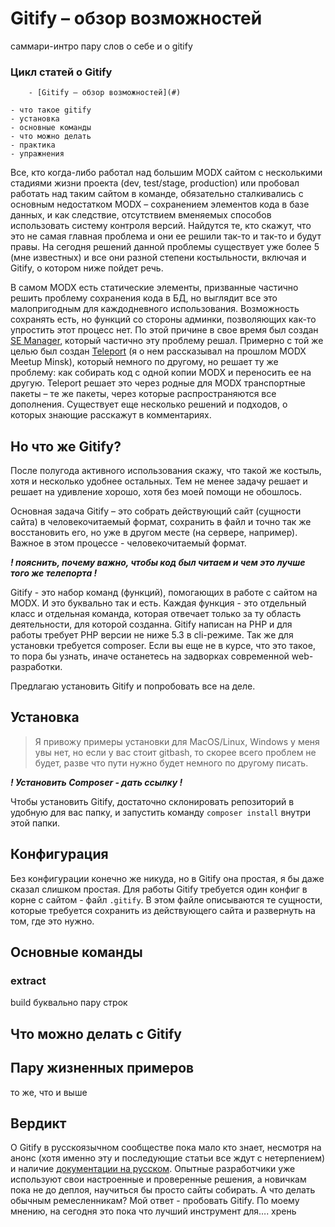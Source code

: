 # Gitify – обзор возможностей
саммари-интро
пару слов о себе и о gitify


### Цикл статей о Gitify
		- [Gitify – обзор возможностей](#)

    - что такое gitify
    - установка
    - основные команды
    - что можно делать
    - практика
    - упражнения

Все, кто когда-либо работал над большим MODX сайтом с несколькими стадиями жизни проекта (dev, test/stage, production) или пробовал работать над таким сайтом в команде, обязательно сталкивались с основным недостатком MODX – сохранением элементов кода в базе данных, и как следствие, отсутствием вменяемых способов использовать систему контроля версий. Найдутся те, кто скажут, что это не самая главная проблема и они ее решили так-то и так-то и будут правы. На сегодня решений данной проблемы существует уже более 5 (мне известных) и все они разной степени костыльности, включая и Gitify, о котором ниже пойдет речь.

В самом MODX есть статические элементы, призванные частично решить проблему сохранения кода в БД, но выглядит все это малопригодным для каждодневного использования. Возможность сохранять есть, но функций со стороны админки, позволяющих как-то упростить этот процесс нет. По этой причине в свое время был создан [SE Manager](#), который частично эту проблему решал. Примерно с той же целью был создан [Teleport](#) (я о нем рассказывал на прошлом MODX Meetup Minsk), который немного по другому, но решает ту же проблему: как собирать код с одной копии MODX и переносить ее на другую. Teleport решает это через родные для MODX транспортные пакеты – те же пакеты, через которые распространяются все дополнения. Существует еще несколько решений и подходов, о которых знающие расскажут в комментариях.

## Но что же Gitify?

После полугода активного использования скажу, что такой же костыль, хотя и несколько удобнее остальных. Тем не менее задачу решает и решает на удивление хорошо, хотя без моей помощи не обошлось.

Основная задача Gitify – это собрать действующий сайт (сущности сайта) в человекочитаемый формат, сохранить в файл и точно так же восстановить его, но уже в другом месте (на сервере, например). Важное в этом процессе - человекочитаемый формат.

___! пояснить, почему важно, чтобы код был читаем и чем это лучше того же телепорта !___

Gitify - это набор команд (функций), помогающих в работе с сайтом на MODX. И это буквально так и есть. Каждая функция - это отдельный класс и отдельная команда, которая отвечает только за ту область деятельности, для которой созданна. Gitify написан на PHP и для работы требует PHP версии не ниже 5.3 в cli-режиме. Так же для установки требуется composer. Если вы еще не в курсе, что это такое, то пора бы узнать, иначе останетесь на задворках современной web-разработки.

Предлагаю установить Gitify и попробовать все на деле.

## Установка

> Я привожу примеры установки для MacOS/Linux, Windows у меня увы нет, но если у вас стоит gitbash, то скорее всего проблем не будет, разве что пути нужно будет немного по другому писать.

___! Установить Composer - дать ссылку !___

Чтобы установить Gitify, достаточно склонировать репозиторий в удобную для вас папку, и запустить команду `composer install` внутри этой папки.

## Конфигурация

Без конфигурации конечно же никуда, но в Gitify она простая, я бы даже сказал слишком простая. Для работы Gitify требуется один конфиг в корне с сайтом - файл `.gitify`. В этом файле описываются те сущности, которые требуется сохранить из действующего сайта и развернуть на том, где это нужно.

## Основные команды

### extract
build
буквально пару строк

## Что можно делать с Gitify

## Пару жизненных примеров
то же, что и выше

## Вердикт

О Gitify в русскоязычном сообществе пока мало кто знает, несмотря на анонс (хотя именно эту и последующие статьи все ждут с нетерпением) и наличие [документации на русском](#). Опытные разработчики уже используют свои настроенные и проверенные решения, а новичкам пока не до деплоя, научиться бы просто сайты собирать. А что делать обычным ремесленникам? Мой ответ - пробовать Gitify. По моему мнению, на сегодня это пока что лучший инструмент для…. хрень


